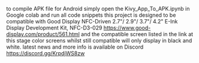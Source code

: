 to compile APK file for Android simply open the Kivy_App_To_APK.ipynb in Google colab and run all code snippets
this project is designed to be compatible with Good Display NFC-Driven 2.7"/ 2.9"/ 3.7"/ 4.2" E-Ink Display Development Kit, NFC-D3-029 https://www.good-display.com/product/561.html
and the compatible screen listed in the link at this stage color screens whilst still compatible will only display in black and white.
latest news and more info is available on Discord https://discord.gg/KrpdjWS8zw
